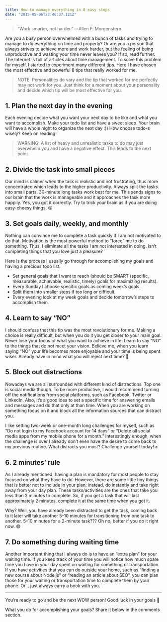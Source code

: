 ```yaml
---
title: How to manage everything in 8 easy steps
date: "2015-05-06T23:46:37.121Z"
---
```


> “Work smarter, not harder.” — Allen F. Morgenstern

Are you a busy person overwhelmed with a bunch of tasks and trying to manage to do everything on time and properly? Or are you a person that always strives to achieve more and work harder, but the feeling of being unproductive and wasting your time never leaves you? If so, read further. The Internet is full of articles about time management. To solve this problem for myself, I started to experiment many different tips. Here I have chosen the most effective and powerful 8 tips that really worked for me.

> NOTE: Personalities do vary and the tip that worked for me perfectly may not work for you. Just think for a moment about your personality and decide which tip will be most effective for you.

## 1. Plan the next day in the evening

Each evening decide what you want your next day to be like and what you want to accomplish. Make your todo list and have a sweet sleep. Your brain will have a whole night to organize the next day :)) How choose todo-s wisely? Keep on reading!

> WARNING: A list of heavy and unrealistic tasks to do may just overwhelm you and have a negative effect. This leads to the next point.

## 2. Divide the task into small pieces

Our mind is calmer when the task is realistic and not frustrating, thus more concentrated which leads to the higher productivity. Always split the tasks into small parts. 30-minute long tasks work best for me. This sends signs to our brain that the work is manageable and it approaches the task more happily. Yes, you got it correctly. Try to trick your brain as if you are doing easy-cheesy things. 😜

## 3. Set goals daily, weekly, and monthly

Nothing can convince me to complete a task quickly if I am not motivated to do that. Motivation is the most powerful method to “force” me to do something. Thus, I eliminate all the tasks I am not interested in doing. Isn’t completing things that you love just a pleasure?

Here is the process I usually go through for accomplishing my goals and having a precious todo list.

* Set general goals that I want to reach (should be SMART (specific, measurable, achievable, realistic, timely) goals for maximizing results).
* Every Sunday I choose specific goals as coming week’s goals.
* Split them into smaller steps if too long or difficult.
* Every evening look at my week goals and decide tomorrow’s steps to accomplish them.

## 4. Learn to say “NO”

I should confess that this tip was the most revolutionary for me. Making a choice is really difficult, but when you do it you get closer to your main goal. Never lose your focus of what you want to achieve in life. Learn to say “NO” to the things that do not meet your vision. Believe me, when you learn saying “NO” your life becomes more enjoyable and your time is being spent wiser. Already have in mind what you will reject next time? 🤫

## 5. Block out distractions

Nowadays we are all surrounded with different kind of distractions. Top one is social media though. To be more productive, I would recommend turning off the notifications from social platforms, such as Facebook, Twitter or LinkedIn. Also, it’s a good idea to set a specific time for answering emails and messages and do that only at than time. When you are working on something focus on it and block all the information sources that can distract you.

I like setting two-week or one-month long challenges for myself, such as “Do not login to my Facebook account for 14 days” or “Delete all social media apps from my mobile phone for a month.” Interestingly enough, when the challenge is over I already don’t even have the desire to come back to my previous routine. What distracts you most? Challenge yourself today! ✊

## 6. 2 minutes’ rule

As I already mentioned, having a plan is mandatory for most people to stay focused on what they have to do. However, there are some little tiny things that is better not to include in your plan; instead, do instantly and take right away from your day plan. These tasks/activities are the ones that take you less than 2 minutes to complete. So, if you get a task that will last approximately 2 minutes, complete it at the same time when you get it.

Why? Well, you have already been distracted to get the task, coming back to it later will take another 5–10 minutes for transitioning from one task to another. 5–10 minutes for a 2-minute task??? Oh no, better if you do it right now. 😄

## 7. Do something during waiting time

Another important thing that I always do is to have an “extra plan” for your waiting time. If you keep track of your time you will notice how much spare time you have in your day spent on waiting for something or transportation. If you have activities that you can do outside your home, such as “finding a new course about Node.js” or “reading an article about SEO”, you can plan those for your waiting or transportation time to complete them by your phone. Or… just always carry a book with you.

---

You’re ready to go and be the next WOW person! Good luck in your goals 🙂

What you do for accomplishing your goals? Share it below in the comments section.

